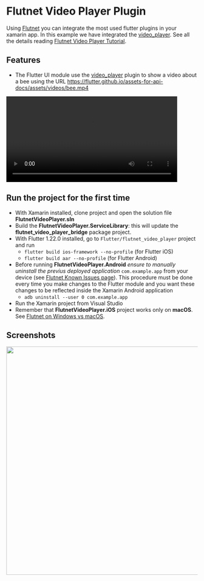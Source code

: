 # Flutnet Video Player Plugin

Using [Flutnet](https://www.flutnet.com) you can integrate the most used flutter plugins in your xamarin app. In this example we have integrated the [video_player](https://pub.dev/packages/video_player). See all the details reading [Flutnet Video Player Tutorial](https://www.flutnet.com/Documentation/Samples-Tutorials/Flutnet-Video-Player-Plugin).

## Features

- The Flutter UI module use the [video_player](https://pub.dev/packages/video_player) plugin to show  a video about a bee using the URL https://flutter.github.io/assets-for-api-docs/assets/videos/bee.mp4 

<video  src="https://flutter.github.io/assets-for-api-docs/assets/videos/bee.mp4" controls width=450 >
  Your browser does not support the video tag.
</video>

## Run the project for the first time

- With Xamarin installed, clone project and open the solution file **FlutnetVideoPlayer.sln**
- Build the **FlutnetVideoPlayer.ServiceLibrary**: this will update the **flutnet_video_player_bridge** package project.
- With Flutter 1.22.0 installed, go to `Flutter/flutnet_video_player` project and run 
  - `flutter build ios-framework --no-profile` (for Flutter iOS)
  - `flutter build aar --no-profile` (for Flutter Android)
- Before running **FlutnetVideoPlayer.Android** _ensure to manually uninstall the previus deployed application_ `com.example.app` from your device (see [Flutnet Known Issues page](https://www.flutnet.com/Download/Release-Notes/Known-Issues)). This procedure must be done every time you make changes to the Flutter module and you want these changes to be reflected inside the Xamarin Android application
    - `adb uninstall --user 0 com.example.app`
- Run the Xamarin project from Visual Studio
- Remember that **FlutnetVideoPlayer.iOS** project works only on **macOS**. See [Flutnet on Windows vs macOS](https://www.flutnet.com/Documentation/Getting-Started/Flutnet-on-Windows-vs-macOS).

## Screenshots

<img src="github_assets/app.jpg" height="600">
